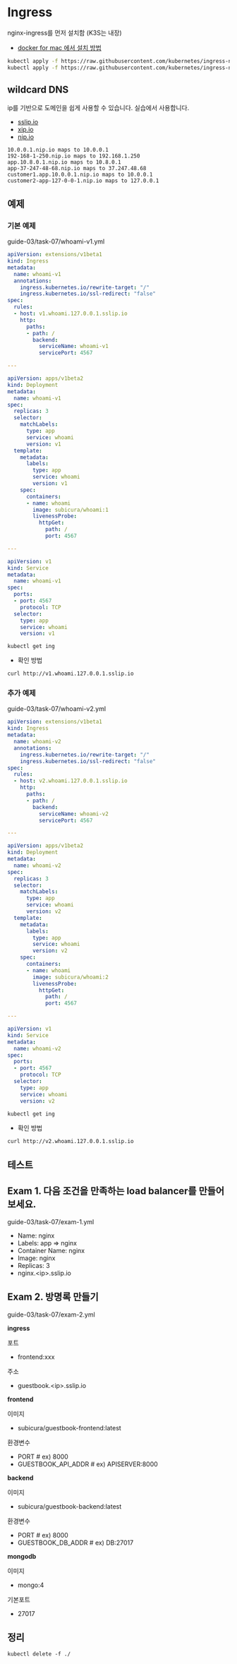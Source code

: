# Ingress

nginx-ingress를 먼저 설치함 (K3S는 내장)

- [docker for mac 에서 설치 방법](https://github.com/kubernetes/ingress-nginx/blob/master/docs/deploy/index.md#docker-for-mac)

```sh
kubectl apply -f https://raw.githubusercontent.com/kubernetes/ingress-nginx/master/deploy/static/mandatory.yaml
kubectl apply -f https://raw.githubusercontent.com/kubernetes/ingress-nginx/master/deploy/static/provider/cloud-generic.yaml
```

## wildcard DNS

ip를 기반으로 도메인을 쉽게 사용할 수 있습니다. 실습에서 사용합니다.

- [sslip.io](https://sslip.io/)
- [xip.io](http://xip.io/)
- [nip.io](https://nip.io/)

```
10.0.0.1.nip.io maps to 10.0.0.1
192-168-1-250.nip.io maps to 192.168.1.250
app.10.8.0.1.nip.io maps to 10.8.0.1
app-37-247-48-68.nip.io maps to 37.247.48.68
customer1.app.10.0.0.1.nip.io maps to 10.0.0.1
customer2-app-127-0-0-1.nip.io maps to 127.0.0.1
```

## 예제

### 기본 예제

guide-03/task-07/whoami-v1.yml

```yml
apiVersion: extensions/v1beta1
kind: Ingress
metadata:
  name: whoami-v1
  annotations:
    ingress.kubernetes.io/rewrite-target: "/"
    ingress.kubernetes.io/ssl-redirect: "false"
spec:
  rules:
  - host: v1.whoami.127.0.0.1.sslip.io
    http:
      paths: 
      - path: /
        backend:
          serviceName: whoami-v1
          servicePort: 4567

---

apiVersion: apps/v1beta2
kind: Deployment
metadata:
  name: whoami-v1
spec:
  replicas: 3
  selector:
    matchLabels:
      type: app
      service: whoami
      version: v1
  template:
    metadata:
      labels:
        type: app
        service: whoami
        version: v1
    spec:
      containers:
      - name: whoami
        image: subicura/whoami:1
        livenessProbe:
          httpGet:
            path: /
            port: 4567

---

apiVersion: v1
kind: Service
metadata:
  name: whoami-v1
spec:
  ports:
  - port: 4567
    protocol: TCP
  selector:
    type: app
    service: whoami
    version: v1
```

```
kubectl get ing
```

- 확인 방법

```sh
curl http://v1.whoami.127.0.0.1.sslip.io
```

### 추가 예제

guide-03/task-07/whoami-v2.yml

```yml
apiVersion: extensions/v1beta1
kind: Ingress
metadata:
  name: whoami-v2
  annotations:
    ingress.kubernetes.io/rewrite-target: "/"
    ingress.kubernetes.io/ssl-redirect: "false"
spec:
  rules:
  - host: v2.whoami.127.0.0.1.sslip.io
    http:
      paths: 
      - path: /
        backend:
          serviceName: whoami-v2
          servicePort: 4567

---

apiVersion: apps/v1beta2
kind: Deployment
metadata:
  name: whoami-v2
spec:
  replicas: 3
  selector:
    matchLabels:
      type: app
      service: whoami
      version: v2
  template:
    metadata:
      labels:
        type: app
        service: whoami
        version: v2
    spec:
      containers:
      - name: whoami
        image: subicura/whoami:2
        livenessProbe:
          httpGet:
            path: /
            port: 4567

---

apiVersion: v1
kind: Service
metadata:
  name: whoami-v2
spec:
  ports:
  - port: 4567
    protocol: TCP
  selector:
    type: app
    service: whoami
    version: v2
```

```
kubectl get ing
```

- 확인 방법

```sh
curl http://v2.whoami.127.0.0.1.sslip.io
```

## 테스트

## Exam 1. 다음 조건을 만족하는 load balancer를 만들어 보세요.

guide-03/task-07/exam-1.yml

- Name: nginx
- Labels: app => nginx
- Container Name: nginx
- Image: nginx
- Replicas: 3
- nginx.\<ip\>.sslip.io

## Exam 2. 방명록 만들기

guide-03/task-07/exam-2.yml

**ingress**

포트
- frontend:xxx

주소
- guestbook.\<ip\>.sslip.io

**frontend**

이미지
- subicura/guestbook-frontend:latest

환경변수
- PORT # ex) 8000
- GUESTBOOK_API_ADDR # ex) APISERVER:8000

**backend**

이미지
- subicura/guestbook-backend:latest

환경변수
- PORT # ex) 8000
- GUESTBOOK_DB_ADDR # ex) DB:27017

**mongodb**

이미지
- mongo:4

기본포트
- 27017

## 정리

```
kubectl delete -f ./
```
